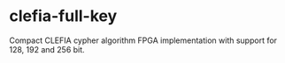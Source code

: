# clefia-full-key
Compact CLEFIA cypher algorithm FPGA implementation with support for 128, 192 and 256 bit.
